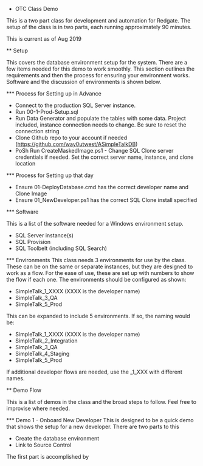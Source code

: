 * OTC Class Demo

This is a two part class for development and automation for Redgate. The setup of the class is in two parts, each running approximately 90 minutes. 

This is current as of Aug 2019

** Setup

This covers the database environment setup for the system. There are a few items needed for this demo to work smoothly. This section outlines the requirements and then the process for ensuring your environment works. Software and the discussion of environments is shown below.

*** Process for Setting up in Advance
- Connect to the production SQL Server instance. 
- Run 00-1-Prod-Setup.sql
- Run Data Generator and populate the tables with some data. Project included, instance connection needs to change. Be sure to reset the connection string
- Clone Github repo to your account if needed (https://github.com/way0utwest/ASimpleTalkDB)
- PoSh Run CreateMaskedImage.ps1 - Change SQL Clone server credentials if needed. Set the correct server name, instance, and clone location

*** Process for Setting up that day

- Ensure 01-DeployDatabase.cmd has the correct developer name and Clone Image
- Ensure 01_NewDeveloper.ps1 has the correct SQL Clone install specified

*** Software

This is a list of the software needed for a Windows environment setup.

- SQL Server instance(s)
- SQL Provision
- SQL Toolbelt (including SQL Search)

*** Environments
This class needs 3 environments for use by the class. These can be on the same or separate instances, but they are designed to work as a flow. For the ease of use, these are set up with numbers to show the flow if each one. The environments should be configured as shown:

- SimpleTalk_1_XXXX (XXXX is the developer name)
- SimpleTalk_3_QA
- SimpleTalk_5_Prod

This can be expanded to include 5 environments. If so, the naming would be:

- SimpleTalk_1_XXXX (XXXX is the developer name)
- SimpleTalk_2_Integration
- SimpleTalk_3_QA
- SimpleTalk_4_Staging
- SimpleTalk_5_Prod

If additional developer flows are needed, use the _1_XXX with different names.

** Demo Flow

This is a list of demos in the class and the broad steps to follow. Feel free to improvise where needed.

*** Demo 1 - Onboard New Developer
This is designed to be a quick demo that shows the setup for a new developer. There are two parts to this
- Create the database environment
- Link to Source Control

The first part is accomplished by 